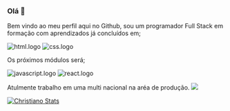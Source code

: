 ### Olá 👋

Bem vindo ao meu perfil aqui no Github, sou um programador Full Stack em formação com aprendizados já concluídos em;

<img src="https://img.shields.io/badge/HTML-239120?style=for-the-badge&logo=html5&logoColor=white" alt="html.logo">
<img src="https://img.shields.io/badge/CSS-239120?&style=for-the-badge&logo=css3&logoColor=white" alt="css.logo">

Os próximos módulos será;

<img src="https://img.shields.io/badge/JavaScript-323330?style=for-the-badge&logo=javascript&logoColor=F7DF1E" alt="javascript.logo">
<img src="https://img.shields.io/badge/React-20232A?style=for-the-badge&logo=react&logoColor=61DAFB" alt="react.logo">

Atulmente trabalho em uma multi nacional na aréa de produção. <a href="https://linkedin.com/in/christiano-de-moraes-s-9b6584233" target="_blank"><img src="https://img.shields.io/badge/LinkedIn-0077B5?style=for-the-badge&logo=linkedin&logoColor=white" /></a>

[![Christiano Stats](https://github-readme-stats.vercel.app/api?username=chridmoraes)](https://github.com/anuraghazra/github-readme-stats)
